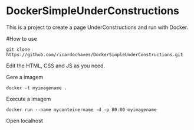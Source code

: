 # DockerSimpleUnderConstructions
This is a project to create a page UnderConstructions and run with Docker.

#How to use

```
git clone https://github.com/ricardochaves/DockerSimpleUnderConstructions.git
```

Edit the HTML, CSS and JS as you need.

Gere a imagem
```
docker -t myimagename .
```

Execute a imagem
```
docker run --name myconteinername -d -p 80:80 myimagename
```

Open localhost
